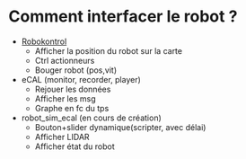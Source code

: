 # Comment interfacer le robot ? 



- [Robokontrol](https://github.com/KirrimK/RoboKontrol)
    - Afficher la position du robot sur la carte
    - Ctrl actionneurs
    - Bouger robot (pos,vit)
- eCAL (monitor, recorder, player)
    - Rejouer les données
    - Afficher les msg
    - Graphe en fc du tps
- robot_sim_ecal (en cours de création) 
    - Bouton+slider dynamique(scripter, avec délai)
    - Afficher LIDAR 
    - Afficher état du robot